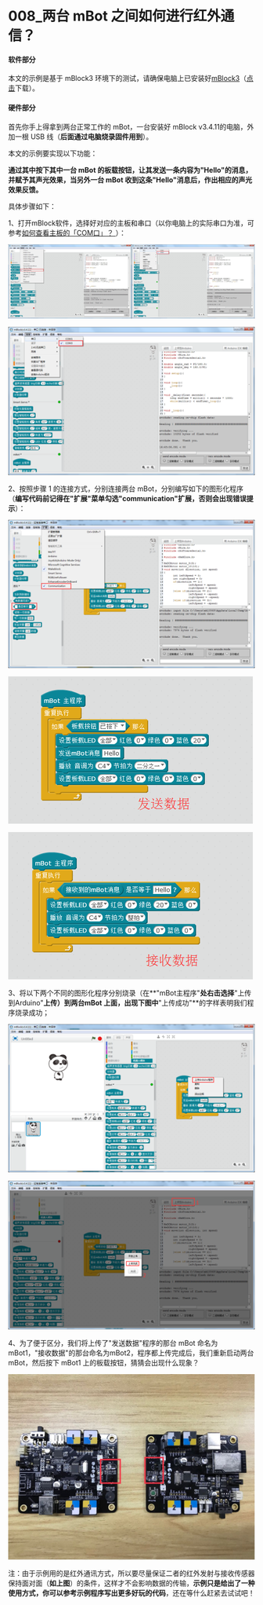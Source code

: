 # 008\_两台 mBot 之间如何进行红外通信？

#### 软件部分

本文的示例是基于 mBlock3 环境下的测试，请确保电脑上已安装好[mBlock3](http://www.mblock.cc/zh-home/software/mblock/mblock3/)（[点击](http://www.mblock.cc/zh-home/software/mblock/mblock3/)下载）。

#### 硬件部分

首先你手上得拿到两台正常工作的 mBot，一台安装好 mBlock v3.4.11的电脑，外加一根 USB 线（**后面通过电脑烧录固件用到**）。

本文的示例要实现以下功能：

**通过其中按下其中一台 mBot 的板载按钮，让其发送一条内容为"Hello"的消息，并赋予其声光效果，当另外一台 mBot 收到这条"Hello"消息后，作出相应的声光效果反馈。**

具体步骤如下：

1、打开mBlock软件，选择好对应的主板和串口（以你电脑上的实际串口为准，可参考﻿﻿[如何查看主板的「COM口」？﻿﻿ ](tips/ru-he-cha-kan-zhu-ban-de-com-kou.md)）： 

![](.gitbook/assets/hong-wai-tong-xin-zhu-ban-xuan-ze%20%281%29.jpg)

![](.gitbook/assets/chuan-kou-xuan-ze.png)

2、按照步骤 1 的连接方式，分别连接两台 mBot，分别编写如下的图形化程序（**编写代码前记得在"扩展"菜单勾选"communication"扩展，否则会出现错误提示**）：

![](.gitbook/assets/communication-kuo-zhan.png)

![](.gitbook/assets/fa-song-hong-wai-shu-ju.png)

![](.gitbook/assets/jie-shou-hong-wai-shu-ju.png)

3、将以下两个不同的图形化程序分别烧录（在**"mBot主程序"**处右击选择**"上传到Arduino"**上传）到两台mBot 上面，出现下图中**"上传成功"**的字样表明我们程序烧录成功；

![](.gitbook/assets/shang-chuan-cheng-xu.png)

![](.gitbook/assets/shang-chuan-cheng-gong.png)

4、为了便于区分，我们将上传了"发送数据"程序的那台 mBot 命名为 mBot1，"接收数据"的那台命名为mBot2，程序都上传完成后，我们重新启动两台 mBot，然后按下 mBot1 上的板载按钮，猜猜会出现什么现象？

![](.gitbook/assets/mbot-hong-wai-tong-xin.jpg)

注：由于示例用的是红外通讯方式，所以要尽量保证二者的红外发射与接收传感器保持面对面（**如上图**）的条件，这样才不会影响数据的传输，**示例只是给出了一种使用方式，你可以参考示例程序写出更多好玩的代码**，还在等什么赶紧去试试吧！

